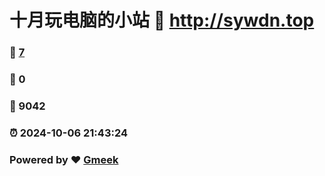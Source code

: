 # 十月玩电脑的小站 :link: http://sywdn.top 
### :page_facing_up: [7](http://sywdn.top/tag.html) 
### :speech_balloon: 0 
### :hibiscus: 9042 
### :alarm_clock: 2024-10-06 21:43:24 
### Powered by :heart: [Gmeek](https://github.com/Meekdai/Gmeek)
